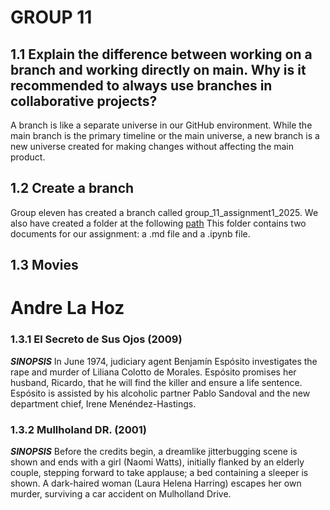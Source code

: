# GROUP 11
## 1.1 Explain the difference between working on a branch and working directly on main. Why is it recommended to always use branches in collaborative projects?
A branch is like a separate universe in our GitHub environment.
While the main branch is the primary timeline or the main universe, a new branch is a new universe created for making changes without affecting the main product. 
## 1.2 Create a branch 
Group eleven has created a branch called group_11_assignment1_2025.
We also have created a folder at the following [path](https://github.com/alexanderquispe/Diplomado_PUCP/tree/group_11_assignment1_2025/Lecture_1/Assigment_1/group_11_assignment1_2025)
This folder contains two documents for our assignment: a .md file and a .ipynb file.
## 1.3 Movies

# Andre La Hoz
### 1.3.1 El Secreto de Sus Ojos (2009)
***SINOPSIS***
In June 1974, judiciary agent Benjamín Espósito investigates the rape and murder of Liliana Colotto de Morales. Espósito promises her husband, Ricardo, that he will find the killer and ensure a life sentence. Espósito is assisted by his alcoholic partner Pablo Sandoval and the new department chief, Irene Menéndez-Hastings. 
### 1.3.2 Mullholand DR. (2001)
***SINOPSIS***
Before the credits begin, a dreamlike jitterbugging scene is shown and ends with a girl (Naomi Watts), initially flanked by an elderly couple, stepping forward to take applause; a bed containing a sleeper is shown. A dark-haired woman (Laura Helena Harring) escapes her own murder, surviving a car accident on Mulholland Drive.



